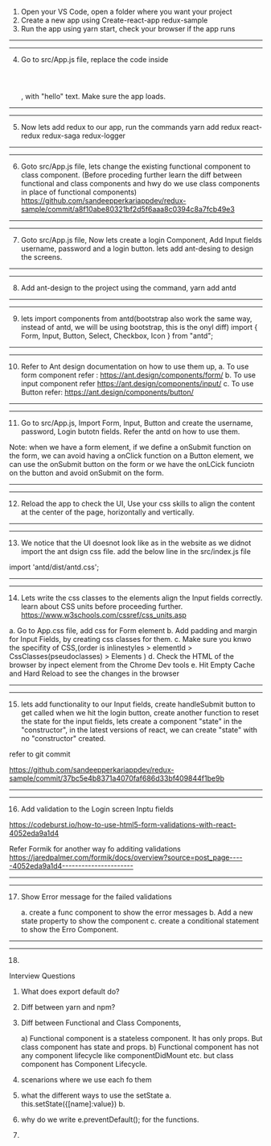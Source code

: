 1. Open your VS Code, open a folder where you want your project
2. Create a new app using Create-react-app redux-sample
3. Run the app using yarn start, check your browser if the app runs
--------------------------------------
--------------------------------------
4. Go to src/App.js file, replace the code inside <header></header>, with "hello" text. Make sure the app loads. 
--------------------------------------
--------------------------------------
5. Now lets add redux to our app, run the commands yarn add redux react-redux redux-saga redux-logger 
--------------------------------------
--------------------------------------
6. Goto src/App.js file, lets change the existing functional component to class component. (Before proceding further learn the diff between functional and class components and hwy do we use class components in place of functional components)
https://github.com/sandeepperkariappdev/redux-sample/commit/a8f10abe80321bf2d5f6aaa8c0394c8a7fcb49e3
--------------------------------------
--------------------------------------
7. Goto src/App.js file, Now lets create a login Component, Add Input fields username, password and a login button. lets add ant-desing to design the screens. 
--------------------------------------
--------------------------------------
8. Add ant-design to the project using the command, yarn add antd
--------------------------------------
--------------------------------------
9. lets import components from antd(bootstrap also work the same way, instead of antd, we will be using bootstrap, this is the onyl diff)
import { Form, Input, Button, Select, Checkbox, Icon } from "antd";
--------------------------------------
--------------------------------------
10. Refer to Ant design documentation on how to use them up,
a.  To use form component refer : https://ant.design/components/form/
b. To use input component refer
https://ant.design/components/input/
c. To use Button refer: https://ant.design/components/button/

--------------------------------------
--------------------------------------
11. Go to src/App.js, Import Form, Input, Button and create the username, password, Login butotn fields. Refer the antd on how to use them.



Note: when we have a form element, if we define a onSubmit function on the form, we can avoid having a onClick function on a Button element, we can use the onSubmit button on the form or we have the onLCick funciotn on the button and avoid onSubmit on the form.

--------------------------------------
--------------------------------------

12. Reload the app to check the UI, Use your css skills to align the content at the center of the page, horizontally and vertically.


--------------------------------------
--------------------------------------

13. We notice that the UI doesnot look like as in the website as we didnot import the ant dsign css file. add the below line in the src/index.js file

import 'antd/dist/antd.css';


--------------------------------------
--------------------------------------

14. Lets write the css classes to the elements align the Input fields correctly. learn about CSS units before proceeding further. 
https://www.w3schools.com/cssref/css_units.asp

a. Go to App.css file, add css for Form element
b. Add padding and margin for Input Fields, by creating css classes for them.
c. Make sure you knwo the specifity of CSS,(order is inlinestyles > elementId > CssClasses(pseudoclasses) > Elements )
d. Check the HTML of the browser by inpect element from the Chrome Dev tools
e. Hit Empty Cache and Hard Reload to see the changes in the browser

--------------------------------------
--------------------------------------

15.  lets add functionality to our Input fields, create handleSubmit button to get called when we hit the login button, create another function to reset the state for the input fields, lets create a component "state" in the "constructor", in the latest versions of react, we can create "state" with no "constructor" created. 

refer to git commit

https://github.com/sandeepperkariappdev/redux-sample/commit/37bc5e4b8371a4070faf686d33bf409844f1be9b

--------------------------------------
--------------------------------------


16. Add validation to the Login screen Inptu fields


https://codeburst.io/how-to-use-html5-form-validations-with-react-4052eda9a1d4

Refer Formik for another way fo additing validations
https://jaredpalmer.com/formik/docs/overview?source=post_page-----4052eda9a1d4----------------------


--------------------------------------
--------------------------------------

17. Show Error message for the failed validations

    a. create a func component to show the error messages
    b. Add a new state property to show the component
    c. create a conditional statement to show the Erro Component.

--------------------------------------
--------------------------------------

18. 





Interview Questions

1. What does export default do?
2. Diff between yarn and npm?
3. Diff between Functional and Class Components, 

    a) Functional component is a stateless component. It has only props. But class component has state and props.
    b) Functional component has not any component lifecycle like componentDidMount etc. but class component has Component Lifecycle.

4. scenarions where we use each fo them
5. what the different ways to use the setState 
    a. this.setState({[name]:value})
    b. 


6. why do we write e.preventDefault();  for the functions.
7. 


